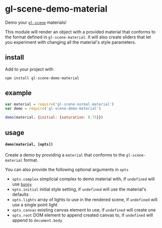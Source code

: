 # gl-scene-demo-material

Demo your [`gl-scene`](https://github.com/freeman-lab/gl-scene) materials!

This module will render an object with a provided material that conforms to the format defined in `gl-scene-material`. It will also create sliders that let you experiment with changing all the material's style parameters.

## install

Add to your project with

```
npm install gl-scene-demo-material
```

## example

```javascript
var material = require('gl-scene-normal-material')
var demo = require('gl-scene-demo-material')

demo(material, {initial: {saturation: 0.75}})
```

## usage

#### `demo(material, [opts])`

Create a demo by providing a `material` that conforms to the `gl-scene-material` format.

You can also provide the following optional arguments in `opts`

- `opts.complex` simplicial complex to demo material with, if `undefined` will use [`bunny`](https://github.com/miokolysenko/bunny)
- `opts.initial` initial style setting, if `undefined` will use the material's defaults
- `opts.lights` array of lights to use in the rendered scene, if `undefined` will use a single point light
- `opts.canvas` existing canvas element to use, if `undefined` will create one
- `opts.root` DOM element to append created canvas to, if `undefined` will append to `document.body`
